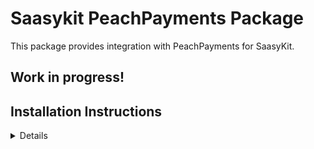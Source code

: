 # Saasykit PeachPayments Package

This package provides integration with PeachPayments for SaasyKit.

## Work in progress!

## Installation Instructions

<details>
To install the PeachPayments package, follow these steps:

### 1. Composer installtion

```
composer require mymage/saasykit-peachpayments
```

### 2. Laravel file publishing

```
php artisan vendor:publish --provider="MyMage\SaasykitPeachPayments\SaasykitPeachPaymentsServiceProvider"
```

### 3. Update `AppServiceProvider.php`

Ensure `use` statement is included:

```php
use App\Services\PaymentProviders\PeachPayments\PeachPaymentsProvider;
```

Then add `PeachPaymentsProvider` class:

```php
$this->app->tag([
    StripeProvider::class,
    PaddleProvider::class,
    LemonSqueezyProvider::class,
    PeachPaymentsProvider::class, // <----- Add this line
], 'payment-providers');
```

### 4. Update `PaymentProviderResource.php`

Ensure the settings page is included:

```php
public static function getPages(): array
{
    return [
        'index' => Pages\ListPaymentProviders::route('/'),
        'edit' => Pages\EditPaymentProvider::route('/{record}/edit'),
        'stripe-settings' => Pages\StripeSettings::route('/stripe-settings'),
        'paddle-settings' => Pages\PaddleSettings::route('/paddle-settings'),
        'lemon-squeezy-settings' => Pages\LemonSqueezySettings::route('/lemon-squeezy-settings'),
        'peach-payments-settings' => Pages\PeachPaymentsSettings::route('/peach-payments-settings'),
    ];
}
```

### 5. Update `PaymentProvidersSeeder.php`, `PaymentProviderConstants.php` and `ConfigConstants.php`

Ensure the entry for the seeder is added in `PaymentProvidersSeeder.php`:

```php
[
    'name' => 'Peach Payments',
    'slug' => PaymentProviderConstants::PEACHPAYMENTS_SLUG,
    'type' => 'multi',
    'created_at' => now()->format('Y-m-d H:i:s'),
    'updated_at' => now()->format('Y-m-d H:i:s'),
],
```

Ensure the slug constant is added in `PaymentProviderConstants.php`

```php
public const PEACHPAYMENTS_SLUG = 'peach-payments';
```

Ensure the following array values are defined in both `ENCRYPTED_CONFIGS` and `OVERRIDABLE_CONFIGS` constants in `ConfigConstants.php`:

```php
'services.peachpayments.entity_id',
'services.peachpayments.secret_token',
```

### 6. Run Laravel DB Seeders

```
php artisan db:seed --class=PaymentProvidersSeeder"
```

### 7. Add the webhook Route

Ensure the following route is defined in `routes/web.php`

```
// PeachPayments hosted checkout webhook
Route::post('/pp-hosted/secure/webhook', [
    App\Http\Controllers\PaymentProviders\PeachPaymentsController::class,
    'handleWebhook',
])->name('payments-providers.peachpayments.webhook');
```

</details>
